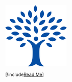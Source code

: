 <img src="images/banner.png" alt="alt text" title="Expression Tree Toolkit" class="img-responsive center-block">

[!include[Read Me](../README.md)]